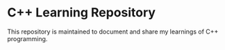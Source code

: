 # C++ Learning Repository

This repository is maintained to document and share my learnings of C++ programming.